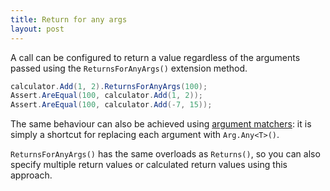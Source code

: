 ```yaml
---
title: Return for any args
layout: post
---
```


<!--
```requiredcode
public interface ICalculator {
	int Add(int a, int b);
	string Mode { get; set; }
}
ICalculator calculator;
[SetUp] public void SetUp() { calculator = Substitute.For<ICalculator>(); }
```
-->

A call can be configured to return a value regardless of the arguments passed using the `ReturnsForAnyArgs()` extension method.

```csharp
calculator.Add(1, 2).ReturnsForAnyArgs(100); 
Assert.AreEqual(100, calculator.Add(1, 2));
Assert.AreEqual(100, calculator.Add(-7, 15));
```

The same behaviour can also be achieved using [argument matchers](/help/argument-matchers): it is simply a shortcut for replacing each argument with `Arg.Any<T>()`.

`ReturnsForAnyArgs()` has the same overloads as `Returns()`, so you can also specify multiple return values or calculated return values using this approach.
